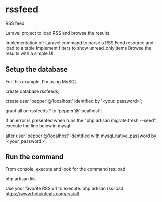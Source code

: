 # rssfeed
RSS feed

Laravel project to load RSS and browse the results

Implementation of:
Laravel command to parse a RSS Feed resource and load to a table
Implement filters to show unread_only items
Browse the results with a simple UI 


## Setup the database
For this example, I'm using MySQL

create database rssfeeds;

create user 'pepper'@'localhost' identified by '<your_password>';

grant all on rssfeeds.* to 'pepper'@'localhost';

If an error is presented when runs the "php artisan migrate:fresh --seed", execute the line below in mysql

alter user 'pepper'@'localhost' identified with mysql_native_password by '<your_password>';


## Run the command
From console, execute and look for the command rss:load 

php artisan list

Use your favorite RSS url to execute: 
php artisan rss:load https://www.hotukdeals.com/rss/all

